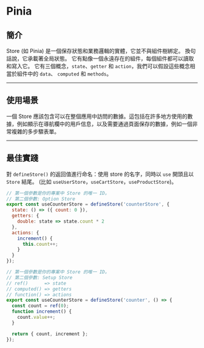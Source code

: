 # Pinia

## 簡介

Store (如 Pinia) 是一個保存狀態和業務邏輯的實體，它並不與組件樹綁定。
換句話說，它承載著全局狀態。
它有點像一個永遠存在的組件，每個組件都可以讀取和寫入它。
它有三個概念，`state`、`getter` 和 `action`，我們可以假設這些概念相當於組件中的 `data`、 `computed` 和 `methods`。

---

## 使用場景

一個 Store 應該包含可以在整個應用中訪問的數據。這包括在許多地方使用的數據，例如顯示在導航欄中的用戶信息，以及需要通過頁面保存的數據，例如一個非常複雜的多步驟表單。

---

## 最佳實踐

對 `defineStore()` 的返回值進行命名：使用 store 的名字，同時以 `use` 開頭且以 `Store` 結尾。 (比如 `useUserStore`，`useCartStore`，`useProductStore`)。

```javascript
// 第一個參數是你的專案中 Store 的唯一 ID。
// 第二個參數: Option Store
export const useCounterStore = defineStore('counterStore', {
  state: () => ({ count: 0 }),
  getters: {
    double: state => state.count * 2
  },
  actions: {
    increment() {
      this.count++;
    }
  }
});
```

```javascript
// 第一個參數是你的專案中 Store 的唯一 ID。
// 第二個參數: Setup Store
// ref()      => state
// computed() => getters
// function() => actions
export const useCounterStore = defineStore('counter', () => {
  const count = ref(0);
  function increment() {
    count.value++;
  }

  return { count, increment };
});
```
